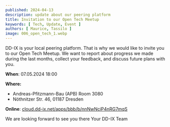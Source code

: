 ```yaml
---
published: 2024-04-13
description: update about our peering platform
title: Invitation to our Open Tech Meetup
keywords: [ Tech, Update, Event ]
authors: [ Maurice, Tassilo ]
image: 006_open_tech_1.webp
---
```



DD-IX is your local peering platform. That is why we would like to invite you to our Open Tech Meetup. We want to report about progress we made during the last months, collect your feedback, and discuss future plans with you.

**When**: 07.05.2024 18:00

**Where:**

  - Andreas-Pfitzmann-Bau (APB) Room 3080 
  - Nöthnitzer Str. 46, 01187 Dresden

**Online**: [cloud.dd-ix.net/apps/bbb/b/nnNwNciP4nRG7mqS](https://cloud.dd-ix.net/apps/bbb/b/nnNwNciP4nRG7mqS)

We are looking forward to see you there
Your DD-IX Team
